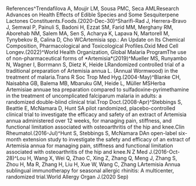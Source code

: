 References^Trendafilova A, Moujir LM, Sousa PMC, Seca AMLResearch Advances on Health Effects of Edible Species and Some Sesquiterpene Lactones Constituents.Foods.(2020-Dec-30)^Sharifi-Rad J, Herrera-Bravo J, Semwal P, Painuli S, Badoni H, Ezzat SM, Farid MM, Merghany RM, Aborehab NM, Salem MA, Sen S, Acharya K, Lapava N, Martorell M, Tynybekov B, Calina D, Cho WCArtemisia spp.: An Update on Its Chemical Composition, Pharmacological and Toxicological Profiles.Oxid Med Cell Longev.(2022)^World Health Organization, Global Malaria ProgramThe use of non-pharmaceutical forms of \*Artemisia\*(2019)^Mueller MS, Runyambo N, Wagner I, Borrmann S, Dietz K, Heide LRandomized controlled trial of a traditional preparation of Artemisia annua L. (Annual Wormwood) in the treatment of malaria.Trans R Soc Trop Med Hyg.(2004-May)^Blanke CH, Naisabha GB, Balema MB, Mbaruku GM, Heide L, Müller MSHerba Artemisiae annuae tea preparation compared to sulfadoxine-pyrimethamine in the treatment of uncomplicated falciparum malaria in adults: a randomized double-blind clinical trial.Trop Doct.(2008-Apr)^Stebbings S, Beattie E, McNamara D, Hunt SA pilot randomized, placebo-controlled clinical trial to investigate the efficacy and safety of an extract of Artemisia annua administered over 12 weeks, for managing pain, stiffness, and functional limitation associated with osteoarthritis of the hip and knee.Clin Rheumatol.(2016-Jul)^Hunt S, Stebbings S, McNamara DAn open-label six-month extension study to investigate the safety and efficacy of an extract of Artemisia annua for managing pain, stiffness and functional limitation associated with osteoarthritis of the hip and knee.N Z Med J.(2016-Oct-28)^Lou H, Wang X, Wei Q, Zhao C, Xing Z, Zhang Q, Meng J, Zhang S, Zhou H, Ma R, Zhang H, Liu H, Xue W, Wang C, Zhang LArtemisia Annua sublingual immunotherapy for seasonal allergic rhinitis: A multicenter, randomized trial.World Allergy Organ J.(2020 Sep)
